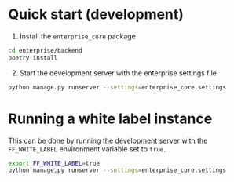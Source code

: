 # Quick start (development)

1. Install the `enterprise_core` package

```bash
cd enterprise/backend
poetry install
```

2. Start the development server with the enterprise settings file

```bash
python manage.py runserver --settings=enterprise_core.settings
```

# Running a white label instance

This can be done by running the development server with the `FF_WHITE_LABEL` environment variable set to `true`.

```bash
export FF_WHITE_LABEL=true
python manage.py runserver --settings=enterprise_core.settings
```
